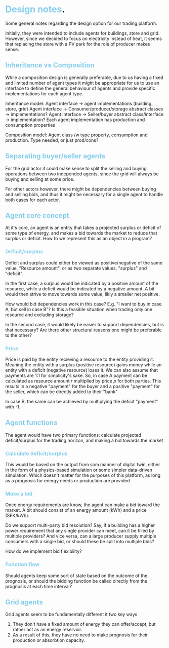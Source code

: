 #  <span style="color:SkyBlue">Design notes</span>.
Some general notes regarding the design option for our trading platform.

Initially, they were intended to include agents for buildings, store and grid. However, since we decided to focus on electricity instead of heat, it seems that replacing the store with a PV park for the role of producer makes sense.

##  <span style="color:SkyBlue">Inheritance vs Composition</span>
While a composition design is generally preferable, due to us having a fixed and limited number of agent types it might be appropriate for us to use an interface to define the general behaviour of agents and provide specific implementations for each agent type.

Inheritance model:
Agent interface -> agent implementations (building, store, grid)
Agent interface -> Consumer/producer/storage abstract classes -> implementations?
Agent interface -> Seller/buyer abstract class/interface -> implementation?
Each agent implementation has production and consumption properties

Composition model:
Agent class /w type property, consumption and production.
Type needed, or just prod/cons?

##  <span style="color:SkyBlue">Separating buyer/seller agents</span>
For the grid actor it could make sense to split the selling and buying operations between two independed agents, since the grid will always be buying and selling at some price.

For other actors however, there might be dependencies between buying and selling bids, and thus it might be necessary for a single agent to handle both cases for each actor.


##  <span style="color:SkyBlue">Agent core concept</span>
At it's core, an agent is an entity that takes a projected surplus or deficit of some type of energy, and makes a bid towards the market to reduce that surplus or deficit. How to we represent this as an object in a program?

###  <span style="color:SkyBlue">Deficit/surplus</span>
Deficit and surplus could either be viewed as positive/negative of the same value, "Resource amount", or as two separate values, "surplus" and "deficit".

In the first case, a surplus would be indicated by a positive amount of the resource, while a deficit would be indicated by a negative amount. A bit would then strive to move towards some value, likly a smaller net positive.

How would bid dependencies work in this case? E.g. "I want to buy in case A, but sell in case B"? Is this a feasible situation when trading only one resource and excluding storage?

In the second case, it would likely be easier to support dependencies, but is that necessary? Are there other structural reasons one might be preferable to the other?

###  <span style="color:SkyBlue">Price</span>
Price is paid by the entity recieving a resource to the entity providing it. Meaning the entity with a surplus (positive resource) gains money while an entity with a deficit (negative resource) loses it. We can also assume that payments are 1:1 for simplicity's sake. So, in case A payment can be calculated as resource amount *r* multiplied by price *p* for both parties. This results in a negative "payment" for the buyer and a positive "payment" for the seller, which can be directly added to their "bank"

In case B, the same can be achieved by multiplying the deficit "payment" with -1.

##  <span style="color:SkyBlue">Agent functions</span>
The agent would have two primary functions: calculate projected deficit/surplus for the trading horizon, and making a bid towards the market

###  <span style="color:SkyBlue">Calculate deficit/surplus</span>
This would be based on the output from som manner of digital twin, either in the form of a physics-based simulation or some simpler data-driven simulation. Which doesn't matter for the purposes of this platform, as long as a prognosis for energy needs or production are provided

###  <span style="color:SkyBlue">Make a bid</span>
Once energy requirements are know, the agent can make a bid toward the market. A bit should consist of an energy amount (kWh) and a price (SEK/kWh).

Do we support multi-party bid resolution? Say, if a building has a higher power requirement that any single provider can meet, can it be filled by multiple providers? And vice versa, can a large producer supply multiple consumers with a single bid, or should these be split into multiple bids?

How do we implement bid flexibility? 

### <span style="color:SkyBlue">Function flow </span>
Should agents keep some sort of state based on the outcome of the prognosis, or should the bidding function be called directly from the prognosis at each time interval?

##  <span style="color:SkyBlue">Grid agents</span>
Grid agents seem to be fundamentally different it two key ways
1. They don't have a fixed amount of energy they can offer/accept, but rather act as an energy reservoir.
2. As a result of this, they have no need to make prognosis for their production or absorbtion capacity.

